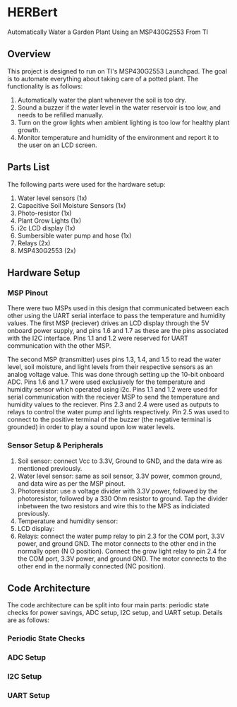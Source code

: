 # HERBert
Automatically Water a Garden Plant Using an MSP430G2553 From TI

## Overview
This project is designed to run on TI's MSP430G2553 Launchpad. The goal is to automate everything about taking care of a potted plant. The functionality is as follows:
  1. Automatically water the plant whenever the soil is too dry.
  2. Sound a buzzer if the water level in the water reservoir is too low, and needs to be refilled manually.
  3. Turn on the grow lights when ambient lighting is too low for healthy plant growth.
  4. Monitor temperature and humidity of the environment and report it to the user on an LCD screen.

## Parts List
The following parts were used for the hardware setup:
1. Water level sensors (1x)
2. Capacitive Soil Moisture Sensors (1x)
3. Photo-resistor (1x)
4. Plant Grow Lights (1x)
5. i2c LCD display (1x)
6. Sumbersible water pump and hose (1x)
7. Relays (2x)
8. MSP430G2553 (2x)

## Hardware Setup

### MSP Pinout
There were two MSPs used in this design that communicated between each other using the UART serial interface to pass the temperature and humidity values. 
The first MSP (reciever) drives an LCD display through the 5V onboard power supply, and pins 1.6 and 1.7 as these are the pins associated with the I2C interface.
Pins 1.1 and 1.2 were reserved for UART communication with the other MSP.

The second MSP (transmitter) uses pins 1.3, 1.4, and 1.5 to read the water level, soil moisture, and light levels from their respective sensors as an analog voltage value. This was done through setting up the 10-bit onboard ADC. Pins 1.6 and 1.7 were used exclusively for the temperature and humidity sensor which operated using i2c. Pins 1.1 and 1.2 were used for serial communication with the reciever MSP to send the temperature and humidity values to the reciever. Pins 2.3 and 2.4 were used as outputs to relays to control the water pump and lights respectively. Pin 2.5 was used to connect to the positive terminal of the buzzer (the negative terminal is grounded) in order to play a sound upon low water levels. 

### Sensor Setup & Peripherals
1. Soil sensor: connect Vcc to 3.3V, Ground to GND, and the data wire as mentioned previously.
2. Water level sensor: same as soil sensor, 3.3V power, common ground, and data wire as per the MSP pinout.
3. Photoresistor: use a voltage divider with 3.3V power, followed by the photoresistor, followed by a 330 Ohm resistor to ground. Tap the divider inbetween the two resistors and wire this to the MPS as indiciated previously.
4. Temperature and humidity sensor:
5. LCD display:
6. Relays: connect the water pump relay to pin 2.3 for the COM port, 3.3V power, and ground GND. The motor connects to the other end in the normally open (N O position). Connect the grow light relay to pin 2.4 for the COM port, 3.3V power, and ground GND. The motor connects to the other end in the normally connected (NC position).

## Code Architecture

The code architecture can be split into four main parts: periodic state checks for power savings, ADC setup, I2C setup, and UART setup. Details are as follows:

### Periodic State Checks

### ADC Setup

### I2C Setup

### UART Setup

